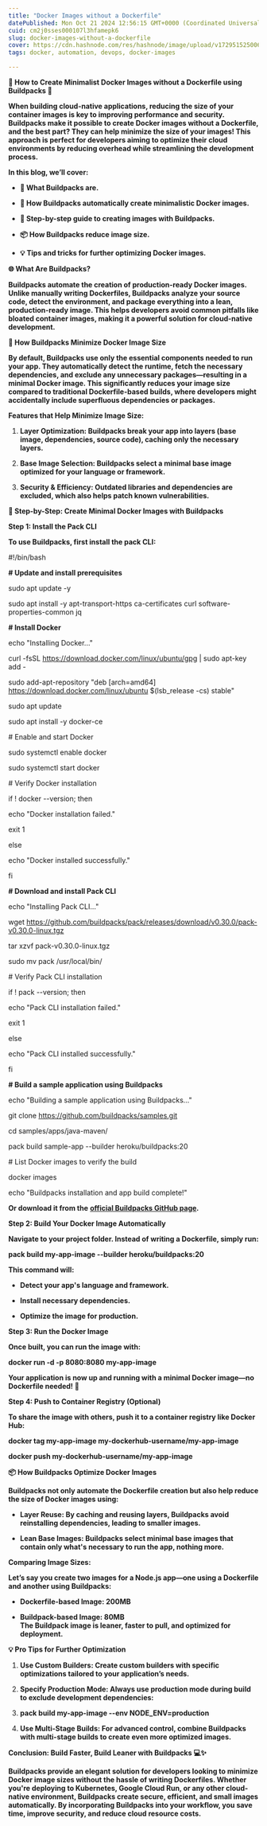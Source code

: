 ```yaml
---
title: "Docker Images without a Dockerfile"
datePublished: Mon Oct 21 2024 12:56:15 GMT+0000 (Coordinated Universal Time)
cuid: cm2j0sses000107l3hfamepk6
slug: docker-images-without-a-dockerfile
cover: https://cdn.hashnode.com/res/hashnode/image/upload/v1729515250062/1897a074-bfc1-46a6-b87b-643df4a4d68e.webp
tags: docker, automation, devops, docker-images

---
```


**🌟 How to Create Minimalist Docker Images without a Dockerfile using Buildpacks 🚀**

**When building cloud-native applications, reducing the size of your container images is key to improving performance and security. Buildpacks make it possible to create Docker images without a Dockerfile, and the best part? They can help minimize the size of your images! This approach is perfect for developers aiming to optimize their cloud environments by reducing overhead while streamlining the development process.**

**In this blog, we’ll cover:**

* **🤔 What Buildpacks are.**
    
* **🎯 How Buildpacks automatically create minimalistic Docker images.**
    
* **🔧 Step-by-step guide to creating images with Buildpacks.**
    
* **📦 How Buildpacks reduce image size.**
    
* **💡 Tips and tricks for further optimizing Docker images.**
    

**🌐 What Are Buildpacks?**

**Buildpacks automate the creation of production-ready Docker images. Unlike manually writing Dockerfiles, Buildpacks analyze your source code, detect the environment, and package everything into a lean, production-ready image. This helps developers avoid common pitfalls like bloated container images, making it a powerful solution for cloud-native development.**

**🎯 How Buildpacks Minimize Docker Image Size**

**By default, Buildpacks use only the essential components needed to run your app. They automatically detect the runtime, fetch the necessary dependencies, and exclude any unnecessary packages—resulting in a minimal Docker image. This significantly reduces your image size compared to traditional Dockerfile-based builds, where developers might accidentally include superfluous dependencies or packages.**

**Features that Help Minimize Image Size:**

1. **Layer Optimization: Buildpacks break your app into layers (base image, dependencies, source code), caching only the necessary layers.**
    
2. **Base Image Selection: Buildpacks select a minimal base image optimized for your language or framework.**
    
3. **Security & Efficiency: Outdated libraries and dependencies are excluded, which also helps patch known vulnerabilities.**
    

**🔧 Step-by-Step: Create Minimal Docker Images with Buildpacks**

**Step 1: Install the Pack CLI**

**To use Buildpacks, first install the pack CLI:**

#!/bin/bash

**\# Update and install prerequisites**

sudo apt update -y

sudo apt install -y apt-transport-https ca-certificates curl software-properties-common jq

**\# Install Docker**

echo "Installing Docker..."

curl -fsSL https://download.docker.com/linux/ubuntu/gpg | sudo apt-key add -

sudo add-apt-repository "deb \[arch=amd64\] https://download.docker.com/linux/ubuntu $(lsb\_release -cs) stable"

sudo apt update

sudo apt install -y docker-ce

\# Enable and start Docker

sudo systemctl enable docker

sudo systemctl start docker

\# Verify Docker installation

if ! docker --version; then

echo "Docker installation failed."

exit 1

else

echo "Docker installed successfully."

fi

**\# Download and install Pack CLI**

echo "Installing Pack CLI..."

wget https://github.com/buildpacks/pack/releases/download/v0.30.0/pack-v0.30.0-linux.tgz

tar xzvf pack-v0.30.0-linux.tgz

sudo mv pack /usr/local/bin/

\# Verify Pack CLI installation

if ! pack --version; then

echo "Pack CLI installation failed."

exit 1

else

echo "Pack CLI installed successfully."

fi

**\# Build a sample application using Buildpacks**

echo "Building a sample application using Buildpacks..."

git clone https://github.com/buildpacks/samples.git

cd samples/apps/java-maven/

pack build sample-app --builder heroku/buildpacks:20

\# List Docker images to verify the build

docker images

echo "Buildpacks installation and app build complete!"

**Or download it from the** [**official Buildpacks GitHub page**](https://github.com/buildpacks/pack/releases)**.**

**Step 2: Build Your Docker Image Automatically**

**Navigate to your project folder. Instead of writing a Dockerfile, simply run:**

**pack build my-app-image --builder heroku/buildpacks:20**

**This command will:**

* **Detect your app's language and framework.**
    
* **Install necessary dependencies.**
    
* **Optimize the image for production.**
    

**Step 3: Run the Docker Image**

**Once built, you can run the image with:**

**docker run -d -p 8080:8080 my-app-image**

**Your application is now up and running with a minimal Docker image—no Dockerfile needed! 🎉**

**Step 4: Push to Container Registry (Optional)**

**To share the image with others, push it to a container registry like Docker Hub:**

**docker tag my-app-image my-dockerhub-username/my-app-image**

**docker push my-dockerhub-username/my-app-image**

**📦 How Buildpacks Optimize Docker Images**

**Buildpacks not only automate the Dockerfile creation but also help reduce the size of Docker images using:**

* **Layer Reuse: By caching and reusing layers, Buildpacks avoid reinstalling dependencies, leading to smaller images.**
    
* **Lean Base Images: Buildpacks select minimal base images that contain only what's necessary to run the app, nothing more.**
    

**Comparing Image Sizes:**

**Let’s say you create two images for a Node.js app—one using a Dockerfile and another using Buildpacks:**

* **Dockerfile-based Image: 200MB**
    
* **Buildpack-based Image: 80MB**  
    **The Buildpack image is leaner, faster to pull, and optimized for deployment.**
    

**💡 Pro Tips for Further Optimization**

1. **Use Custom Builders: Create custom builders with specific optimizations tailored to your application’s needs.**
    
2. **Specify Production Mode: Always use production mode during build to exclude development dependencies:**
    
3. **pack build my-app-image --env NODE\_ENV=production**
    
4. **Use Multi-Stage Builds: For advanced control, combine Buildpacks with multi-stage builds to create even more optimized images.**
    

**Conclusion: Build Faster, Build Leaner with Buildpacks 💻✨**

**Buildpacks provide an elegant solution for developers looking to minimize Docker image sizes without the hassle of writing Dockerfiles. Whether you're deploying to Kubernetes, Google Cloud Run, or any other cloud-native environment, Buildpacks create secure, efficient, and small images automatically. By incorporating Buildpacks into your workflow, you save time, improve security, and reduce cloud resource costs.**